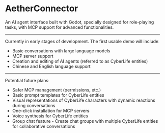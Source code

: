 # AetherConnector 

An AI agent interface built with Godot, specially designed for role-playing tasks, with MCP support for advanced functionalities.

---

Currently in early stages of development. The first usable demo will include:

- Basic conversations with large language models
- MCP server support
- Creation and editing of AI agents (referred to as CyberLife entities)
- Chinese and English language support

---

Potential future plans:

- Safer MCP management (permissions, etc.)
- Basic prompt templates for CyberLife entities
- Visual representations of CyberLife characters with dynamic reactions during conversations
- One-click installation for MCP servers
- Voice synthesis for CyberLife entities
- Group chat feature - Create chat groups with multiple CyberLife entities for collaborative conversations